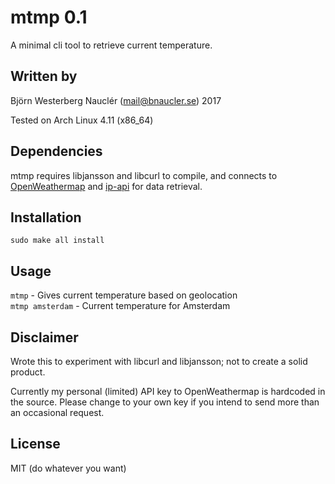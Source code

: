# mtmp 0.1
A minimal cli tool to retrieve current temperature.

## Written by
Björn Westerberg Nauclér (mail@bnaucler.se) 2017

Tested on Arch Linux 4.11 (x86\_64)

## Dependencies
mtmp requires libjansson and libcurl to compile, and connects to [OpenWeathermap](http://openweathermap.org) and [ip-api](http://ip-api.com) for data retrieval.

## Installation
`sudo make all install`

## Usage
`mtmp` - Gives current temperature based on geolocation  
`mtmp amsterdam` - Current temperature for Amsterdam

## Disclaimer
Wrote this to experiment with libcurl and libjansson; not to create a solid product.

Currently my personal (limited) API key to OpenWeathermap is hardcoded in the source. Please change to your own key if you intend to send more than an occasional request.

## License
MIT (do whatever you want)
